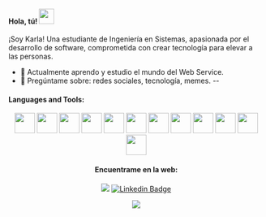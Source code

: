 <h4> Hola, tú! <img src="https://user-images.githubusercontent.com/70911022/183312043-095cc4b6-9fc5-4d34-9eb4-b21fa9de8e50.gif "width="30px"></h4>

¡Soy Karla! Una estudiante de Ingeniería en Sistemas, apasionada por el desarrollo de software, comprometida con crear tecnología para elevar a las personas.

- 🌱 Actualmente aprendo y estudio el mundo del Web Service.
- 👀 Pregúntame sobre: redes sociales, ​​tecnología, memes. 
--
#### Languages and Tools:

<p align="center">
  <div align="center">
    <code><img height="40" src="https://user-images.githubusercontent.com/70911022/183310601-2fb150bd-d30d-43a3-ab16-c9b738b3fb50.svg"></code> 
    <code><img height="40" src="https://user-images.githubusercontent.com/70911022/183310629-3c305ead-3024-4515-94ad-ebec154e37bb.png"></code>
    <code><img height="40" src="https://user-images.githubusercontent.com/70911022/183310651-7d36837b-6db5-466d-a05f-82b32c719029.png"></code> 
    <code><img height="40" src="https://user-images.githubusercontent.com/70911022/183310655-6a2f7f4b-fe33-4205-92af-1a9c5368f75e.png"></code> 
    <code><img height="40" src="https://user-images.githubusercontent.com/70911022/183310681-d0c93fbf-a9e9-4f9b-be6d-fda488991ccf.png"></code> 
    <code><img height="40" src="https://user-images.githubusercontent.com/70911022/183310771-30632c24-16a7-4d26-9426-f7d759d1f8b9.png"></code> 
    <code><img height="40" src="https://user-images.githubusercontent.com/70911022/183310709-c85708df-0bed-4842-af1e-e3b60e23dacb.png"></code> 
    <code><img height="40" src="https://user-images.githubusercontent.com/70911022/183310688-7b18e23e-5eeb-4c9d-98f9-ae82f6e834df.png"></code> 
    <code><img height="40" src="https://user-images.githubusercontent.com/70911022/183310683-2f68b952-71d6-4044-9285-86f824f919e3.jpg"></code> 
    <code><img height="40" src="https://user-images.githubusercontent.com/70911022/183310747-ae03035a-adbd-4643-b085-d396afef3b0b.jpeg"></code> 
    <code><img height="40" src="https://user-images.githubusercontent.com/70911022/183310757-f3ca6827-6417-4a37-8129-b6aff147e29f.png"></code> 
    <code><img height="40" src="https://user-images.githubusercontent.com/70911022/183310766-81f7919d-f085-4a42-85c5-6e85c61ab74c.png"></code> 
  </div>
  

<div align="center">
  <h4>Encuentrame en la web:</h4>
  
   [![](https://img.shields.io/badge/Twitter-1DA1F2?style=for-the-badge&logo=twitter&logoColor=white)](https://twitter.com/iamkarla_m) 
   [![Linkedin Badge](https://img.shields.io/badge/LinkedIn-0077B5?style=for-the-badge&logo=linkedin&logoColor=white)](https://www.linkedin.com/in/karla-pazan-mera26/)

  ![](https://komarev.com/ghpvc/?username=your-github-KarlyPM&color=dc143c)
</div>


